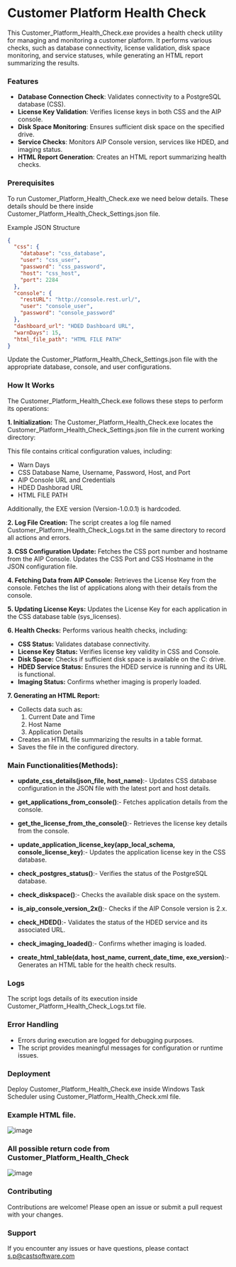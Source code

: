 # Customer Platform Health Check
This Customer_Platform_Health_Check.exe provides a health check utility for managing and monitoring a customer platform. It performs various checks, such as database connectivity, license validation, disk space monitoring, and service statuses, while generating an HTML report summarizing the results.

### Features
- **Database Connection Check**: Validates connectivity to a PostgreSQL database (CSS).
- **License Key Validation**: Verifies license keys in both CSS and the AIP console.
- **Disk Space Monitoring**: Ensures sufficient disk space on the specified drive.
- **Service Checks**: Monitors AIP Console version, services like HDED, and imaging status.
- **HTML Report Generation**: Creates an HTML report summarizing health checks.

### Prerequisites
To run Customer_Platform_Health_Check.exe we need below details. These details should be there
inside Customer_Platform_Health_Check_Settings.json file.


Example JSON Structure

```json
{
  "css": {
    "database": "css_database",
    "user": "css_user",
    "password": "css_password",
    "host": "css_host",
    "port": 2284
  },
  "console": {
    "restURL": "http://console.rest.url/",
    "user": "console_user",
    "password": "console_password"
  },
  "dashboard_url": "HDED Dashboard URL",
  "warnDays": 15,
  "html_file_path": "HTML FILE PATH"
}
```
Update the Customer_Platform_Health_Check_Settings.json file with the appropriate database, console, and user configurations.

### How It Works
The Customer_Platform_Health_Check.exe follows these steps to perform its operations:


**1. Initialization:**
The Customer_Platform_Health_Check.exe locates the Customer_Platform_Health_Check_Settings.json file in the current working directory:

This file contains critical configuration values, including:

- Warn Days
- CSS Database Name, Username, Password, Host, and Port
- AIP Console URL and Credentials
- HDED Dashborad URL
- HTML FILE PATH

Additionally, the EXE version (Version-1.0.0.1) is hardcoded.

**2. Log File Creation:**
The script creates a log file named Customer_Platform_Health_Check_Logs.txt in the same directory to record all actions and errors.

**3. CSS Configuration Update:**
Fetches the CSS port number and hostname from the AIP Console.
Updates the CSS Port and CSS Hostname in the JSON configuration file.

**4. Fetching Data from AIP Console:**
Retrieves the License Key from the console.
Fetches the list of applications along with their details from the console.

**5. Updating License Keys:**
Updates the License Key for each application in the CSS database table (sys_licenses).

**6. Health Checks:**
Performs various health checks, including:

- **CSS Status:** Validates database connectivity.
- **License Key Status:** Verifies license key validity in CSS and Console.
- **Disk Space:** Checks if sufficient disk space is available on the C: drive.
- **HDED Service Status:** Ensures the HDED service is running and its URL is functional.
- **Imaging Status:** Confirms whether imaging is properly loaded.

**7. Generating an HTML Report:**
- Collects data such as:
	1. 	Current Date and Time
	2. 	Host Name
	3. 	Application Details
- Creates an HTML file summarizing the results in a table format.
- Saves the file in the configured directory. 


### Main Functionalities(Methods):

- **update_css_details(json_file, host_name)**:- Updates CSS database configuration in the JSON file with the latest port and host details.

- **get_applications_from_console()**:- Fetches application details from the console.

- **get_the_license_from_the_console()**:- Retrieves the license key details from the console.

- **update_application_license_key(app_local_schema, console_license_key)**:- Updates the application license key in the CSS database.

- **check_postgres_status()**:- Verifies the status of the PostgreSQL database.

- **check_diskspace()**:- Checks the available disk space on the system.

- **is_aip_console_version_2x()**:- Checks if the AIP Console version is 2.x.

- **check_HDED()**:- Validates the status of the HDED service and its associated URL.

- **check_imaging_loaded()**:- Confirms whether imaging is loaded.

- **create_html_table(data, host_name, current_date_time, exe_version)**:- Generates an HTML table for the health check results.

### Logs
The script logs details of its execution inside Customer_Platform_Health_Check_Logs.txt file.

### Error Handling
- Errors during execution are logged for debugging purposes.
- The script provides meaningful messages for configuration or runtime issues.

### Deployment
Deploy Customer_Platform_Health_Check.exe inside Windows Task Scheduler using Customer_Platform_Health_Check.xml file.

### Example HTML file.
![image](https://github.com/user-attachments/assets/5832d0c5-5871-4105-a566-0d0a557650d4)

### All possible return code from Customer_Platform_Health_Check 
![image](https://github.com/user-attachments/assets/eb4b2891-a835-49f2-bb17-e822a3ec7dad)

### Contributing

Contributions are welcome! Please open an issue or submit a pull request with your changes.



### Support

If you encounter any issues or have questions, please contact s.p@castsoftware.com

